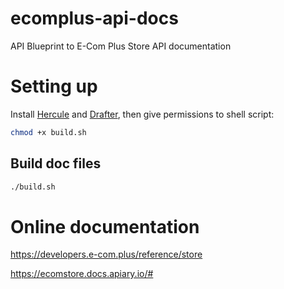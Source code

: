 # ecomplus-api-docs
API Blueprint to E-Com Plus Store API documentation

# Setting up
Install [Hercule](https://github.com/jamesramsay/hercule)
and [Drafter](https://github.com/apiaryio/drafter.js),
then give permissions to shell script:

```bash
chmod +x build.sh
```

## Build doc files
```bash
./build.sh
```

# Online documentation
https://developers.e-com.plus/reference/store

https://ecomstore.docs.apiary.io/#
